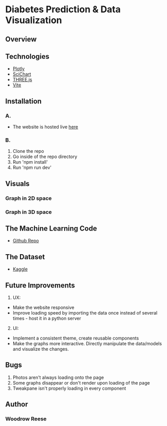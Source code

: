 # Diabetes Prediction & Data Visualization

## Overview

## Technologies
- [Plotly](https://plotly.com/javascript/)
- [SciChart](https://www.scichart.com/documentation/js/current/webframe.html#SciChart_JS_User_Manual.html)
- [THREE.js](https://threejs.org/docs/index.html#manual/en/introduction/Creating-a-scene)
- [Vite](https://vite.dev/)

## Installation 
### A.
- The website is hosted live [here](https://woooocoder.github.io/CS460student/diabetes/)

### B.
1. Clone the repo
2. Go inside of the repo directory
3. Run 'npm install'
3. Run 'npm run dev'


## Visuals
### Graph in 2D space
### Graph in 3D space

## The Machine Learning Code
- [Github Repo](https://github.com/woooocoder/machine-learning/blob/main/diabetes-ml/diabetes.ipynb)

## The Dataset
- [Kaggle](https://www.kaggle.com/datasets/uciml/pima-indians-diabetes-database)

## Future Improvements
1. UX: 
- Make the website responsive
-  Improve loading speed by importing the data once instead of several times - host it in a python server
2. UI: 
- Implement a consistent theme, create reusable components
- Make the graphs more interactive. Directly manipulate the data/models and visualize the changes. 

## Bugs 
1. Photos aren't always loading onto the page
2. Some graphs disappear or don't render upon loading of the page
3. Tweakpane isn't properly loading in every component

## Author
### Woodrow Reese
